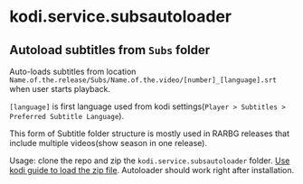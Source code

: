 # kodi.service.subsautoloader
## Autoload subtitles from `Subs` folder 
Auto-loads subtitles from location `Name.of.the.release/Subs/Name.of.the.video/[number]_[language].srt` when user starts playback.

`[language]` is first language used from kodi settings(`Player > Subtitles > Preferred Subtitle Language`).

This form of Subtitle folder structure is mostly used in RARBG releases that include multiple videos(show season in one release).

Usage: clone the repo and zip the `kodi.service.subsautoloader` folder. [Use kodi guide to load the zip file](https://kodi.wiki/view/Archive:Install_add-ons_from_zip_files). Autoloader should work right after installation.
